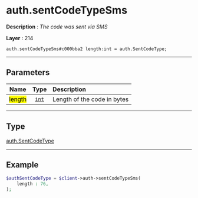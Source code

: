 # auth.sentCodeTypeSms

**Description** : *The code was sent via SMS*

**Layer** : 214

```tl
auth.sentCodeTypeSms#c000bba2 length:int = auth.SentCodeType;
```

---

## Parameters

| Name | Type | Description |
| :---: | :---: | :--- |
| <mark>length</mark> | [`int`](type/int) | Length of the code in bytes |

---

## Type

[auth.SentCodeType](type/auth.SentCodeType)

---

## Example

```php
$authSentCodeType = $client->auth->sentCodeTypeSms(
	length : 76,
);
```